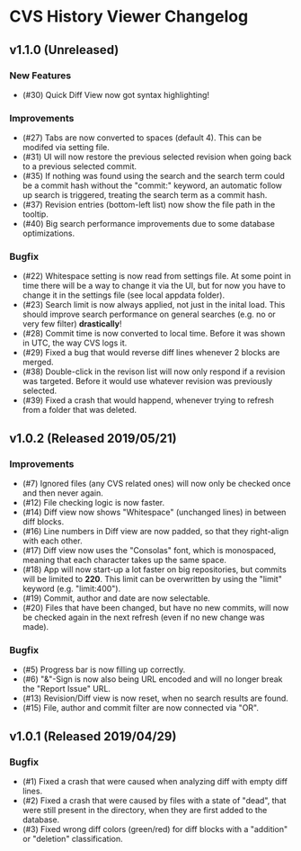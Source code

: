 # CVS History Viewer Changelog

## v1.1.0 (Unreleased)
### New Features
* (#30) Quick Diff View now got syntax highlighting!
### Improvements
* (#27) Tabs are now converted to spaces (default 4). This can be modifed via setting file.
* (#31) UI will now restore the previous selected revision when going back to a previous selected commit.
* (#35) If nothing was found using the search and the search term could be a commit hash without the "commit:" keyword, an automatic follow up search is triggered, treating the search term as a commit hash.
* (#37) Revision entries (bottom-left list) now show the file path in the tooltip.
* (#40) Big search performance improvements due to some database optimizations.
### Bugfix
* (#22) Whitespace setting is now read from settings file. At some point in time there will be a way to change it via the UI, but for now you have to change it in the settings file (see local appdata folder).
* (#23) Search limit is now always applied, not just in the inital load. This should improve search performance on general searches (e.g. no or very few filter) **drastically**!
* (#28) Commit time is now converted to local time. Before it was shown in UTC, the way CVS logs it.
* (#29) Fixed a bug that would reverse diff lines whenever 2 blocks are merged.
* (#38) Double-click in the revison list will now only respond if a revision was targeted. Before it would use whatever revision was previously selected.
* (#39) Fixed a crash that would happend, whenever trying to refresh from a folder that was deleted.

## v1.0.2 (Released 2019/05/21)
### Improvements
* (#7) Ignored files (any CVS related ones) will now only be checked once and then never again.
* (#12) File checking logic is now faster.
* (#14) Diff view now shows "Whitespace" (unchanged lines) in between diff blocks.
* (#16) Line numbers in Diff view are now padded, so that they right-align with each other.
* (#17) Diff view now uses the "Consolas" font, which is monospaced, meaning that each character takes up the same space.
* (#18) App will now start-up a lot faster on big repositories, but commits will be limited to **220**. This limit can be overwritten by using the "limit" keyword (e.g. "limit:400").
* (#19) Commit, author and date are now selectable.
* (#20) Files that have been changed, but have no new commits, will now be checked again in the next refresh (even if no new change was made).
### Bugfix
* (#5) Progress bar is now filling up correctly.
* (#6) "&"-Sign is now also being URL encoded and will no longer break the "Report Issue" URL.
* (#13) Revision/Diff view is now reset, when no search results are found.
* (#15) File, author and commit filter are now connected via "OR".

## v1.0.1 (Released 2019/04/29)
### Bugfix
* (#1) Fixed a crash that were caused when analyzing diff with empty diff lines.
* (#2) Fixed a crash that were caused by files with a state of "dead", that were still present in the directory, when they are first added to the database.
* (#3) Fixed wrong diff colors (green/red) for diff blocks with a "addition" or "deletion" classification.